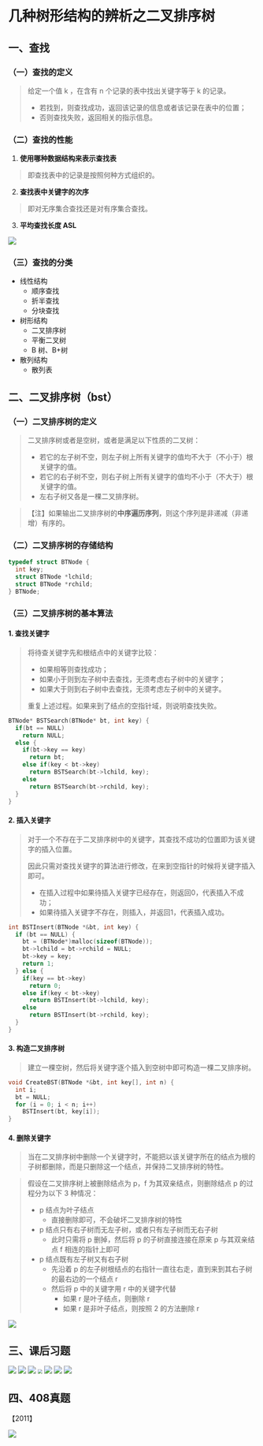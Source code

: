 # 几种树形结构的辨析之二叉排序树

## 一、查找

### （一）查找的定义

> 给定一个值 k ，在含有 n 个记录的表中找出关键字等于 k 的记录。
>
> - 若找到，则查找成功，返回该记录的信息或者该记录在表中的位置；
> - 否则查找失败，返回相关的指示信息。



### （二）查找的性能

1. **使用哪种数据结构来表示查找表**

> 即查找表中的记录是按照何种方式组织的。

2. **查找表中关键字的次序**

> 即对无序集合查找还是对有序集合查找。

3. **平均查找长度 ASL**

<img src="/Users/macuser/Documents/GitHub/NGEE-Notes-CS/CS820（专业课820）/Data Structure（数据结构）/1-4-1.jpg" />



### （三）查找的分类

- 线性结构
  - 顺序查找
  - 折半查找
  - 分块查找
- 树形结构
  - 二叉排序树
  - 平衡二叉树
  - B 树、B+树
- 散列结构
  - 散列表



## 二、二叉排序树（bst）

### （一）二叉排序树的定义

> 二叉排序树或者是空树，或者是满足以下性质的二叉树：
>
> - 若它的左子树不空，则左子树上所有关键字的值均不大于（不小于）根关键字的值。
> - 若它的右子树不空，则右子树上所有关键字的值均不小于（不大于）根关键字的值。
> - 左右子树又各是一棵二叉排序树。

> 【注】如果输出二叉排序树的**中序遍历序列**，则这个序列是非递减（非递增）有序的。



### （二）二叉排序树的存储结构

```c++
typedef struct BTNode {
  int key;
  struct BTNode *lchild;
  struct BTNode *rchild;
} BTNode;
```



### （三）二叉排序树的基本算法

#### 1. 查找关键字

> 将待查关键字先和根结点中的关键字比较：
>
> - 如果相等则查找成功；
> - 如果小于则到左子树中去查找，无须考虑右子树中的关键字；
> - 如果大于则到右子树中去查找，无须考虑左子树中的关键字。
>
> 重复上述过程。如果来到了结点的空指针域，则说明查找失败。

```c++
BTNode* BSTSearch(BTNode* bt, int key) {
  if(bt == NULL) 
    return NULL;
  else {
    if(bt->key == key)
      return bt;
    else if(key < bt->key)
      return BSTSearch(bt->lchild, key);
    else
      return BSTSearch(bt->rchild, key);
  }
}
```



#### 2. 插入关键字

> 对于一个不存在于二叉排序树中的关键字，其查找不成功的位置即为该关键字的插入位置。
>
> 因此只需对查找关键字的算法进行修改，在来到空指针的时候将关键字插入即可。
>
> - 在插入过程中如果待插入关键字已经存在，则返回0，代表插入不成功；
> - 如果待插入关键字不存在，则插入，并返回1，代表插入成功。

```c++
int BSTInsert(BTNode *&bt, int key) {
  if (bt == NULL) {
    bt = (BTNode*)malloc(sizeof(BTNode));
    bt->lchild = bt->rchild = NULL;
    bt->key = key;
    return 1;
  } else {
    if(key == bt->key)
      return 0;
    else if(key < bt->key)
      return BSTInsert(bt->lchild, key);
    else
      return BSTInsert(bt->rchild, key);
  }
}
```



#### 3. 构造二叉排序树

> 建立一棵空树，然后将关键字逐个插入到空树中即可构造一棵二叉排序树。

```c++
void CreateBST(BTNode *&bt, int key[], int n) {
  int i;
  bt = NULL;
  for (i = 0; i < n; i++)
    BSTInsert(bt, key[i]);
}
```



#### 4. 删除关键字

> 当在二叉排序树中删除一个关键字时，不能把以该关键字所在的结点为根的子树都删除，而是只删除这一个结点，并保持二叉排序树的特性。

> 假设在二叉排序树上被删除结点为 p，f 为其双亲结点，则删除结点 p 的过程分为以下 3 种情况：
>
> - p 结点为叶子结点
>   - 直接删除即可，不会破坏二叉排序树的特性
> - p 结点只有右子树而无左子树，或者只有左子树而无右子树
>   - 此时只需将 p 删掉，然后将 p 的子树直接连接在原来 p 与其双亲结点 f 相连的指针上即可
> - p 结点既有左子树又有右子树
>   - 先沿着 p 的左子树根结点的右指针一直往右走，直到来到其右子树的最右边的一个结点 r
>   - 然后将 p 中的关键字用 r 中的关键字代替
>     - 如果 r 是叶子结点，则删除 r
>     - 如果 r 是非叶子结点，则按照 2 的方法删除 r

<img src="1-5-1.jpg" />



## 三、课后习题

<img src="1-5-2.jpg" />





<img src="1-5-3.jpg" />







<img src="1-5-4.jpg" />

<img src="1-5-5.jpg" style="zoom:60%"/>







<img src="1-5-6.jpg" />









<img src="1-5-7.jpg" />









<img src="1-5-8.jpg" />









## 四、408真题

【2011】

<img src="1-5-9.jpg" />















